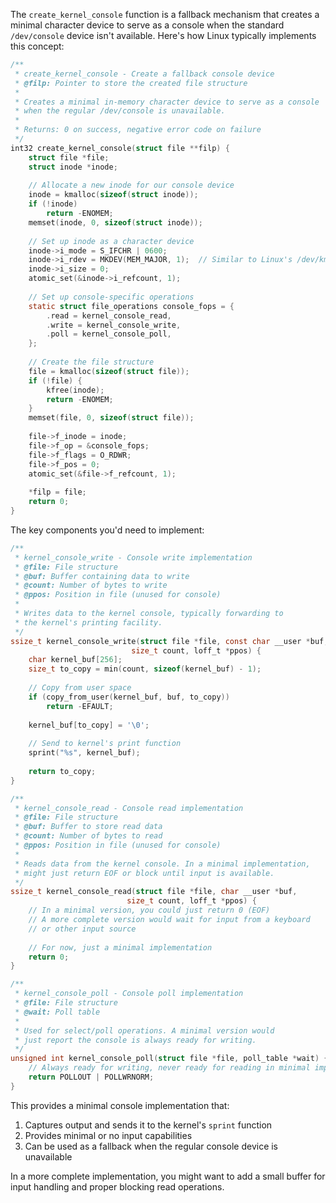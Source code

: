 The `create_kernel_console` function is a fallback mechanism that creates a minimal character device to serve as a console when the standard `/dev/console` device isn't available. Here's how Linux typically implements this concept:

```c
/**
 * create_kernel_console - Create a fallback console device
 * @filp: Pointer to store the created file structure
 *
 * Creates a minimal in-memory character device to serve as a console
 * when the regular /dev/console is unavailable.
 *
 * Returns: 0 on success, negative error code on failure
 */
int32 create_kernel_console(struct file **filp) {
    struct file *file;
    struct inode *inode;
    
    // Allocate a new inode for our console device
    inode = kmalloc(sizeof(struct inode));
    if (!inode)
        return -ENOMEM;
    memset(inode, 0, sizeof(struct inode));
    
    // Set up inode as a character device
    inode->i_mode = S_IFCHR | 0600;
    inode->i_rdev = MKDEV(MEM_MAJOR, 1);  // Similar to Linux's /dev/kmem
    inode->i_size = 0;
    atomic_set(&inode->i_refcount, 1);
    
    // Set up console-specific operations
    static struct file_operations console_fops = {
        .read = kernel_console_read,
        .write = kernel_console_write,
        .poll = kernel_console_poll,
    };
    
    // Create the file structure
    file = kmalloc(sizeof(struct file));
    if (!file) {
        kfree(inode);
        return -ENOMEM;
    }
    memset(file, 0, sizeof(struct file));
    
    file->f_inode = inode;
    file->f_op = &console_fops;
    file->f_flags = O_RDWR;
    file->f_pos = 0;
    atomic_set(&file->f_refcount, 1);
    
    *filp = file;
    return 0;
}
```

The key components you'd need to implement:

```c
/**
 * kernel_console_write - Console write implementation
 * @file: File structure
 * @buf: Buffer containing data to write
 * @count: Number of bytes to write
 * @ppos: Position in file (unused for console)
 *
 * Writes data to the kernel console, typically forwarding to
 * the kernel's printing facility.
 */
ssize_t kernel_console_write(struct file *file, const char __user *buf,
                           size_t count, loff_t *ppos) {
    char kernel_buf[256];
    size_t to_copy = min(count, sizeof(kernel_buf) - 1);
    
    // Copy from user space
    if (copy_from_user(kernel_buf, buf, to_copy))
        return -EFAULT;
        
    kernel_buf[to_copy] = '\0';
    
    // Send to kernel's print function
    sprint("%s", kernel_buf);
    
    return to_copy;
}

/**
 * kernel_console_read - Console read implementation
 * @file: File structure
 * @buf: Buffer to store read data
 * @count: Number of bytes to read
 * @ppos: Position in file (unused for console)
 *
 * Reads data from the kernel console. In a minimal implementation,
 * might just return EOF or block until input is available.
 */
ssize_t kernel_console_read(struct file *file, char __user *buf,
                          size_t count, loff_t *ppos) {
    // In a minimal version, you could just return 0 (EOF)
    // A more complete version would wait for input from a keyboard
    // or other input source
    
    // For now, just a minimal implementation
    return 0;
}

/**
 * kernel_console_poll - Console poll implementation
 * @file: File structure
 * @wait: Poll table
 *
 * Used for select/poll operations. A minimal version would
 * just report the console is always ready for writing.
 */
unsigned int kernel_console_poll(struct file *file, poll_table *wait) {
    // Always ready for writing, never ready for reading in minimal implementation
    return POLLOUT | POLLWRNORM;
}
```

This provides a minimal console implementation that:
1. Captures output and sends it to the kernel's `sprint` function
2. Provides minimal or no input capabilities
3. Can be used as a fallback when the regular console device is unavailable

In a more complete implementation, you might want to add a small buffer for input handling and proper blocking read operations.